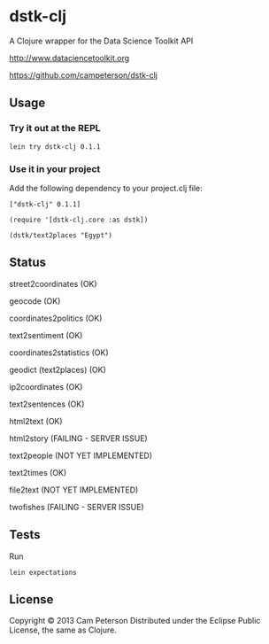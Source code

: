 # dstk-clj

A Clojure wrapper for the Data Science Toolkit API

http://www.dataciencetoolkit.org

https://github.com/campeterson/dstk-clj

## Usage

### Try it out at the REPL

    lein try dstk-clj 0.1.1

### Use it in your project

Add the following dependency to your project.clj file:

    ["dstk-clj" 0.1.1]

    (require '[dstk-clj.core :as dstk])

    (dstk/text2places "Egypt")

## Status

street2coordinates (OK)

geocode (OK)

coordinates2politics (OK)

text2sentiment (OK)

coordinates2statistics (OK)

geodict (text2places) (OK)

ip2coordinates (OK)

text2sentences (OK)

html2text (OK)

html2story (FAILING - SERVER ISSUE)

text2people (NOT YET IMPLEMENTED)

text2times (OK)

file2text (NOT YET IMPLEMENTED)

twofishes (FAILING - SERVER ISSUE)

## Tests
Run

    lein expectations

## License

Copyright © 2013 Cam Peterson
Distributed under the Eclipse Public License, the same as Clojure.
